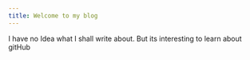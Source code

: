```yaml
---
title: Welcome to my blog
---
```

I have no Idea what I shall write about. But its interesting to learn about gitHub

